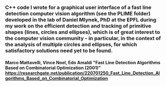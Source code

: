 ### C++ code I wrote for a graphical user interface of a fast line detection computer vision algorithm (see the PLIME folder) developed in the lab of Daniel Mlynek, PhD at the EPFL during my work on the efficient detection and tracking of primitive shapes (lines, circles and ellipses), which is of great interest to the computer vision community - in particular, in the context of the analysis of multiple circles and ellipses, for which satisfactory solutions need yet to be found.

#### Marco Mattavelli, Vince Noel, Edo Amaldi "Fast Line Detection Algorithms Based on Combinatorial Optimization (2001)" https://researchgate.net/publication/220701250_Fast_Line_Detection_Algorithms_Based_on_Combinatorial_Optimization

